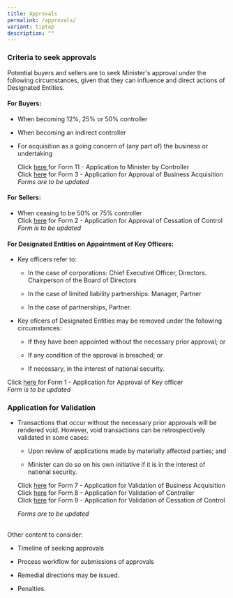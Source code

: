 ```yaml
---
title: Approvals
permalink: /approvals/
variant: tiptap
description: ""
---
```

<h3>Criteria to seek approvals</h3><p>Potential buyers and sellers are to seek Minister's approval under the following circumstances, given that they can influence and direct actions of Designated Entities.</p><h4>For Buyers:</h4><ul data-tight="true" class="tight"><li><p>When becoming 12%, 25% or 50% controller</p></li><li><p>When becoming an indirect controller</p></li><li><p>For acquisition as a going concern of (any part of) the business or undertaking</p><p></p><p>Click <a href="/files/Approvals/11__Application_to_Minister_by_Controller_v2__ddd_.pdf" rel="noopener noreferrer nofollow" target="_blank">here </a>for Form 11 - Application to Minister by Controller<br>Click <a href="/files/Approvals/3__Application_for_Approval_of_Business_Acquisition_v2__jh_.pdf" rel="noopener noreferrer nofollow" target="_blank">here</a> for Form 3 - Application for Approval of Business Acquisition<br><em>Forms are to be updated</em></p></li></ul><h4>For Sellers:</h4><ul data-tight="true" class="tight"><li><p>When ceasing to be 50% or 75% controller<br>Click <a href="/files/Approvals/2__Application_for_Approval_of_Business_Sale_by_Designated_Entity_v2__jh_.pdf" rel="noopener noreferrer nofollow" target="_blank">here</a> for Form 2 - Application for Approval of Cessation of Control<br><em>Form is to be updated</em></p></li></ul><h4>For Designated Entities on Appointment of Key Officers:</h4><ul data-tight="true" class="tight"><li><p>Key officers refer to:</p><ul data-tight="true" class="tight"><li><p>In the case of corporations: Chief Executive Officer, Directors. Chairperson of the Board of Directors</p></li><li><p>In the case of limited liability partnerships: Manager, Partner</p></li><li><p>In the case of partnerships, Partner.</p></li></ul></li><li><p>Key oficers of Designated Entities may be removed under the following circumstances:</p><ul data-tight="true" class="tight"><li><p>If they have been appointed without the necessary prior approval; or</p></li><li><p>If any condition of the approval is breached; or</p></li><li><p>If necessary, in the interest of national security.</p></li></ul></li></ul><p>Click <a href="/files/1__Application_for_Appointment_of_Key_Officers_v2__ddd___jh__wl_.pdf" rel="noopener noreferrer nofollow" target="_blank">here </a>for Form 1 - Application for Approval of Key officer<br><em>Form is to be updated</em></p><h3>Application for Validation</h3><ul data-tight="true" class="tight"><li><p>Transactions that occur without the necessary prior approvals will be rendered void. However, void transactions can be retrospectively validated in some cases:</p><ul data-tight="true" class="tight"><li><p>Upon review of applications made by materially affected parties; and</p></li><li><p>Minister can do so on his own initiative if it is in the interest of national security.</p></li></ul><p>Click <a href="/files/Approvals/7__Application_for_Validation_of_Business_Acquisition_v2__ddd_.pdf" rel="noopener noreferrer nofollow" target="_blank">here</a> for Form 7 - Application for Validation of Business Acquisition<br>Click <a href="/files/8__Application_for_Validation_of_Controller_v2__ddd__wl_.pdf" rel="noopener noreferrer nofollow" target="_blank">here</a> for Form 8 - Application for Validation of Controller<br>Click <a href="/files/Approvals/9__Application_for_Validation_of_Cessation_of_Control_v2__ddd_.pdf" rel="noopener noreferrer nofollow" target="_blank">here</a> for Form 9 - Application for Validation of Cessation of Control</p><p><em>Forms are to be updated</em></p></li></ul><p><br>Other content to consider:</p><ul data-tight="true" class="tight"><li><p>Timeline of seeking approvals</p></li><li><p>Process workflow for submissions of approvals</p></li><li><p>Remedial directions may be issued.</p></li><li><p>Penalties.</p></li></ul><p></p>